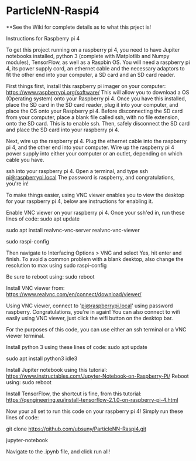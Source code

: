 # ParticleNN-Raspi4

**See the Wiki for complete details as to what this prject is!

Instructions for Raspberry pi 4

To get this project running on a raspberry pi 4, you need to have Jupiter notebooks installed, python 3 (complete with Matplotlib and Numpy modules), TensorFlow, as well as a Raspbin OS. You will need a raspberry pi 4, its power supply cord, an ethernet cable and the necessary adaptors to fit the other end into your computer, a SD card and an SD card reader.

First things first, install this raspberry pi imager on your computer: https://www.raspberrypi.org/software/ This will allow you to download a OS (Operating system) onto your Raspberry pi 4. Once you have this installed, place the SD card in the SD card reader, plug it into your computer, and place the OS onto your Raspberry pi 4. Before disconnecting the SD card from your computer, place a blank file called ssh, with no file extension, onto the SD card. This is to enable ssh. Then, safely disconnect the SD card and place the SD card into your raspberry pi 4.

Next, wire up the raspberry pi 4. Plug the ethernet cable into the raspberry pi 4, and the other end into your computer. Wire up the raspberry pi 4 power supply into either your computer or an outlet, depending on which cable you have.

ssh into your raspberry pi 4. Open a terminal, and type ssh pi@raspberrypi.local The password is raspberry, and congratulations, you're in!

To make things easier, using VNC viewer enables you to view the desktop for your raspberry pi 4, below are instructions for enabling it.

Enable VNC viewer on your raspberry pi 4. Once your ssh'ed in, run these lines of code:
sudo apt update

sudo apt install realvnc-vnc-server realvnc-vnc-viewer

sudo raspi-config

Then navigate to Interfacing Options > VNC and select Yes, hit enter and finish. To avoid a common problem with a blank desktop, also change the resolution to max using sudo raspi-config

Be sure to reboot using: sudo reboot

Install VNC viewer from: https://www.realvnc.com/en/connect/download/viewer/

Using VNC viewer, connect to 'pi@raspberrypi.local' using password raspberry. Congratulations, you're in again! You can also connect to wifi easily using VNC viewer, just click the wifi button on the desktop bar.

For the purposes of this code, you can use either an ssh terminal or a VNC viewer terminal.

Install python 3 using these lines of code:
sudo apt update

sudo apt install python3 idle3

Install Jupiter notebook using this tutorial: https://www.instructables.com/Jupyter-Notebook-on-Raspberry-Pi/
Reboot using: sudo reboot

Install TensorFlow, the shortcut is fine, from this tutorial: https://qengineering.eu/install-tensorflow-2.1.0-on-raspberry-pi-4.html

Now your all set to run this code on your raspberry pi 4! Simply run these lines of code:

git clone https://github.com/ubsuny/ParticleNN-Raspi4.git

jupyter-notebook

Navigate to the .ipynb file, and click run all!
